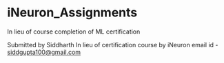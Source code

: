 # iNeuron_Assignments
In lieu of course completion of ML certification

Submitted by Siddharth 
In lieu of certification course by iNeuron
email id - siddgupta100@gmail.com
